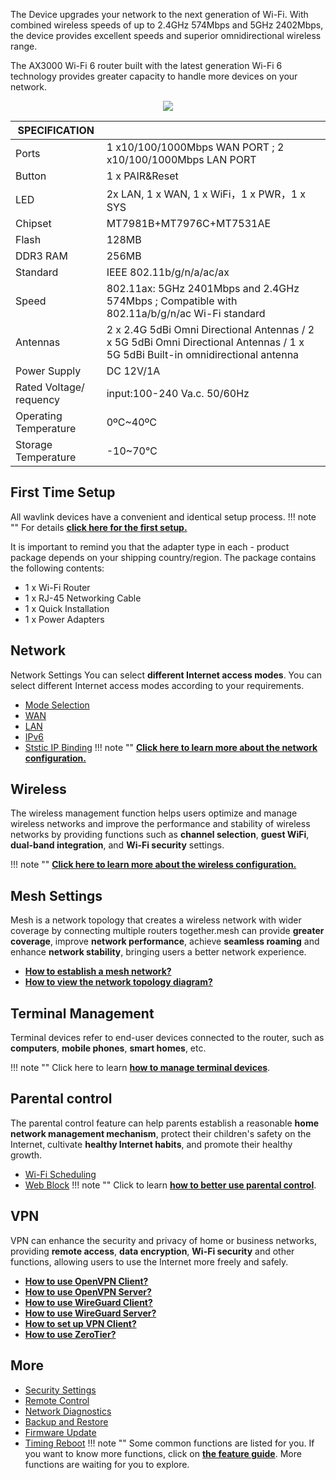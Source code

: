   The Device upgrades your network to the next generation of Wi-Fi. With combined wireless speeds of up to 2.4GHz 574Mbps and 5GHz 2402Mbps, the device provides excellent speeds and superior omnidirectional wireless range.
 
 The AX3000 Wi-Fi 6 router built with the latest generation Wi-Fi 6 technology provides greater capacity to handle more devices on your network. 
 
  <div style="text-align: center;">
    <img class="boxshadow" src="/images/586x3.png">
</div>
 
 
| SPECIFICATION |											   | 
| ------------ | -------------------------------------------- |  
| Ports         | 1 x10/100/1000Mbps WAN PORT ; 2 x10/100/1000Mbps LAN PORT  | 
| Button	    | 1 x PAIR&Reset     | 
| LED	        | 2x LAN, 1 x WAN, 1 x WiFi，1 x PWR，1 x SYS| 
| Chipset		| MT7981B+MT7976C+MT7531AE			   |
| Flash			| 128MB |
| DDR3 RAM		| 256MB |
| Standard		| IEEE 802.11b/g/n/a/ac/ax |
| Speed | 802.11ax: 5GHz 2401Mbps and 2.4GHz 574Mbps ;  Compatible with 802.11a/b/g/n/ac Wi-Fi standard |
| Antennas | 2 x 2.4G 5dBi Omni Directional Antennas / 2 x 5G 5dBi Omni Directional Antennas / 1 x 5G 5dBi Built-in omnidirectional antenna |
| Power Supply | DC 12V/1A |
| Rated Voltage/ requency  | input:100-240 Va.c. 50/60Hz |
| Operating Temperature 	| 0ºC~40ºC |
| Storage Temperature | -10~70℃ |



 
 
 
## First Time Setup
All wavlink devices have a convenient and identical setup process. 
!!! note ""
	For details __[click here for the first setup.](/FAQ/first_time_setup/)__

It is important to remind you that the adapter type in each - product package depends on your shipping country/region.
The package contains the following contents:

- 1 x Wi-Fi Router
- 1 x RJ-45 Networking Cable
- 1 x Quick Installation
- 1 x Power Adapters

## Network
Network Settings You can select __different Internet access modes__. You can select different Internet access modes according to your requirements.

- [Mode Selection](/feature_guide/pattern_selection/)
- [WAN](/feature_guide/wan/)
- [LAN](/feature_guide/lan/)
- [IPv6](/feature_guide/ipv6/)
- [Ststic IP Binding](/feature_guide/static_ip/)
!!! note ""
	__[Click here to learn more about the network configuration.](/feature_guide/pattern_selection/)__


## Wireless
The wireless management function helps users optimize and manage wireless networks and improve the performance and stability of wireless networks by providing functions such as __channel selection__, __guest WiFi__, __dual-band integration__, and __Wi-Fi security__ settings.

!!! note ""
	__[Click here to learn more about the wireless configuration.](/feature_guide/wireless/)__

## Mesh Settings
Mesh is a network topology that creates a wireless network with wider coverage by connecting multiple routers together.mesh can provide __greater coverage__, improve __network performance__, achieve __seamless roaming__ and enhance __network stability__, bringing users a better network experience.

- __[How to establish a mesh network? ](/feature_guide/mesh_network/)__
- __[How to view the network topology diagram?](/feature_guide/mesh_topo/)__

	
## Terminal Management
Terminal devices refer to end-user devices connected to the router, such as __computers__, __mobile phones__, __smart homes__, etc.

!!! note ""
	Click here to learn __[how to manage terminal devices](/feature_guide/terminal/)__.


## Parental control
The parental control feature can help parents establish a reasonable __home network management mechanism__, protect their children's safety on the Internet, cultivate __healthy Internet habits__, and promote their healthy growth.

- [Wi-Fi Scheduling](/feature_guide/parental_wifi)
- [Web Block](/feature_guide/parental_ctrl)
!!! note ""	
	Click to learn __[how to better use parental control](/feature_guide/parental_wifi/)__.

## VPN
VPN can enhance the security and privacy of home or business networks, providing __remote access__, __data encryption__, __Wi-Fi security__ and other functions, allowing users to use the Internet more freely and safely.
	
- __[How to use OpenVPN Client?](/feature_guide/openVPN/)__
- __[How to use OpenVPN Server?](/feature_guide/openVPN_server/)__
- __[How to use WireGuard Client?](/feature_guide/wireguard/)__
- __[How to use WireGuard Server?](/feature_guide/wireguard_server/)__
- __[How to set up VPN Client?](/feature_guide/vpnclient/)__
- __[How to use ZeroTier?](/feature_guide/zerotier/)__



## More
- [Security Settings](/feature_guide/secure/)
- [Remote Control](/feature_guide/remote_ctrl/)
- [Network Diagnostics](/feature_guide/network_diango/)
- [Backup and Restore](/feature_guide/backup/)
- [Firmware Update](/feature_guide/firmware/)
- [Timing Reboot](/feature_guide/timing_reboot/)
!!! note ""
	Some common functions are listed for you. If you want to know more functions, click on __[the feature guide](/feature_guide/)__. More functions are waiting for you to explore.

 
 
 
 
 